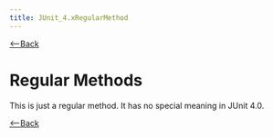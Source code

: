 ```yaml
---
title: JUnit_4.xRegularMethod
---
```

[<--Back]({{_site.pagesurl}}/JUnit_4.x#RegularMethod)

# Regular Methods
This is just a regular method. It has no special meaning in JUnit 4.0.

[<--Back]({{_site.pagesurl}}/JUnit_4.x#RegularMethod)
